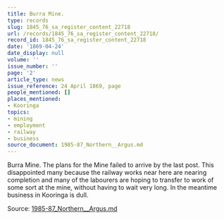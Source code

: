 ```yaml
---
title: Burra Mine.
type: records
slug: 1845_76_sa_register_content_22718
url: /records/1845_76_sa_register_content_22718/
record_id: 1845_76_sa_register_content_22718
date: '1869-04-24'
date_display: null
volume: ''
issue_number: ''
page: '2'
article_type: news
issue_reference: 24 April 1869, page
people_mentioned: []
places_mentioned:
- Kooringa
topics:
- mining
- employment
- railway
- business
source_document: 1985-87_Northern__Argus.md
---
```


Burra Mine.  The plans for the Mine failed to arrive by the last post.  This disappointed many because the railway works near here are nearing completion and many of the labourers are hoping to transfer to work of some sort at the mine, without having to wait very long.  In the meantime business in Kooringa is dull.

Source: [1985-87_Northern__Argus.md](/downloads/markdown/1985-87_Northern__Argus.md)
